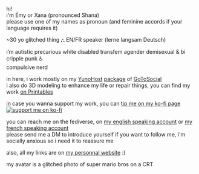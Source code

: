 hi!  
i'm Émy or Xana (pronounced Shana)  
please use one of my names as pronoun (and feminine accords if your language requires it)

~30 yo glitched thing ⛬ EN/FR speaker (lerne langsam Deutsch)

i’m autistic precarious white disabled transfem agender demisexual & bi  
cripple punk ♿️  
compulsive nerd

in here, i work mostly on my [YunoHost](https://yunohost.org/) [package](https://github.com/YunoHost-Apps/gotosocial_ynh) of [GoToSocial](https://gotosocial.org/)  
i also do 3D modeling to enhance my life or repair things, you can find my work [on Printables](https://www.printables.com/fr/@OniriCorpe)

in case you wanna support my work, you can [tip me on my ko-fi page](https://ko-fi.com/oniricorpe)  
[![support me on ko-fi](https://ko-fi.com/img/githubbutton_sm.svg)](https://ko-fi.com/R6R61POIX)

you can reach me on the fediverse, on [my english speaking account](https://woof.tech/@CyberSaloperie) or [my french speaking account](https://octodon.social/@OniriCorpe)  
please send me a DM to introduce yourself if you want to follow me, i'm socially anxious so i need it to reassure me

also, all my links are on [my personnal website](https://oniricorpe.eu/) :)

my avatar is a glitched photo of super mario bros on a CRT
